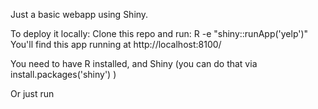 Just a basic webapp using Shiny.

To deploy it locally:
  Clone this repo and run: R -e "shiny::runApp('yelp')"
  You'll find this app running at http://localhost:8100/
  
You need to have R installed, and Shiny (you can do that via install.packages('shiny') )

Or just run 
